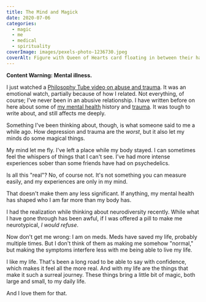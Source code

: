 ```yaml
---
title: The Mind and Magick
date: 2020-07-06
categories:
  - magic
  - me
  - medical
  - spirituality
coverImage: images/pexels-photo-1236730.jpeg
coverAlt: Figure with Queen of Hearts card floating in between their hands
---
```


**Content Warning: Mental illness.**

I just watched a [Philosophy Tube video on abuse and trauma](https://www.youtube.com/watch?v=AeGEv0YVLtw). It was an emotional watch, partially because of how I related. Not everything, of course; I've never been in an abusive relationship. I have written before on here about some of [my mental health](https://echonyc.name/2019/10/10/mental-health-awareness-day/) history and [trauma](https://echonyc.name/2019/04/22/uncomfortable-feelings/). It was tough to write about, and still affects me deeply.

Something I've been thinking about, though, is what someone said to me a while ago. How depression and trauma are the *worst*, but it also let my minds do some magical things.

My mind let me fly. I've left a place while my body stayed. I can sometimes feel the whispers of things that I can't see. I've had more intense experiences sober than some friends have had on psychedelics.

Is all this "real"? No, of course not. It's not something you can measure easily, and my experiences are only in my mind.

That doesn't make them any less significant. If anything, my mental health has shaped who I am far more than my body has.

I had the realization while thinking about neurodiversity recently. While what I have gone through has been awful, if I was offered a pill to make me neurotypical, *I would refuse*.

Now don't get me wrong: I am on meds. Meds have saved my life, probably multiple times. But I don't think of them as making me somehow "normal," but making the symptoms interfere less with me being able to live my life.

I like my life. That's been a long road to be able to say with confidence, which makes it feel all the more real. And with my life are the things that make it such a surreal journey. These things bring a little bit of magic, both large and small, to my daily life.

And I love them for that.

